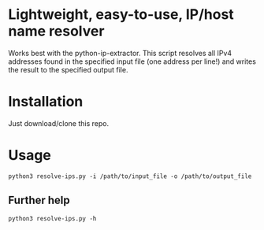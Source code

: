 # Lightweight, easy-to-use, IP/host name resolver
Works best with the python-ip-extractor. This script resolves all IPv4 addresses found in the specified input file (one address per line!) and writes the result to the specified output file.

# Installation
Just download/clone this repo.

# Usage
```
python3 resolve-ips.py -i /path/to/input_file -o /path/to/output_file
```

## Further help
```
python3 resolve-ips.py -h
```
